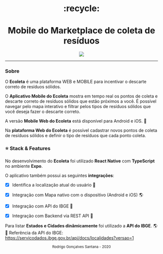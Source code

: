 <div align="center">
  <h1>:recycle:</h1>
  <h1>Mobile do Marketplace de coleta de resíduos</h1>
</div>


<p align="center">
  <img src="viewappecoleta.gif">
</p>



_________________




### Sobre
O **Ecoleta** é uma plataforma WEB e MOBILE para incentivar o descarte correto de resíduos sólidos. 


O **Aplicativo Mobile do Ecoleta** mostra em tempo real os pontos de coleta e descarte correto de resíduos sólidos que estão próximos a você. É possível navegar pelo mapa interativo e filtrar pelos tipos de resíduos sólidos que você deseja fazer o descarte correto.



A versão **Mobile Web do Ecoleta** está disponível para Android e iOS. :iphone:



Na **plataforma Web do Ecoleta** é possível cadastrar novos pontos de coleta de resíduos sólidos e definir o tipo de resíduos que cada ponto coleta.



### :star: Stack & Features
No desenvolvimento do **Ecoleta** foi utilizado **React Native** com **TypeScript** no ambiente **Expo**. 


O aplicativo também possui as seguintes **integrações**:

- [x] Identifica a localização atual do usuário :round_pushpin:
- [x] Integração com Mapa nativo com o dispositivo (Android e iOS) :earth_americas: 
- [x] Integração com API do IBGE :satellite: 
- [x] Integração com Backend via REST API :electric_plug:

 

Para listar **Estados e Cidades dinâmicamente** foi utilizado a **API do IBGE**. :earth_americas: <br/>
:paperclip: Referência da API do IBGE: https://servicodados.ibge.gov.br/api/docs/localidades?versao=1




<div align="center">
  <small>Rodrigo Gonçalves Santana - 2020</small>
</div>